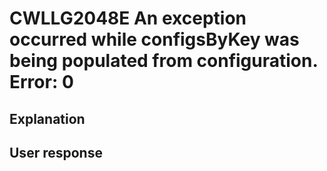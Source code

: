 # CWLLG2048E An exception occurred while configsByKey was being populated from configuration.  Error: 0

## Explanation

## User response
